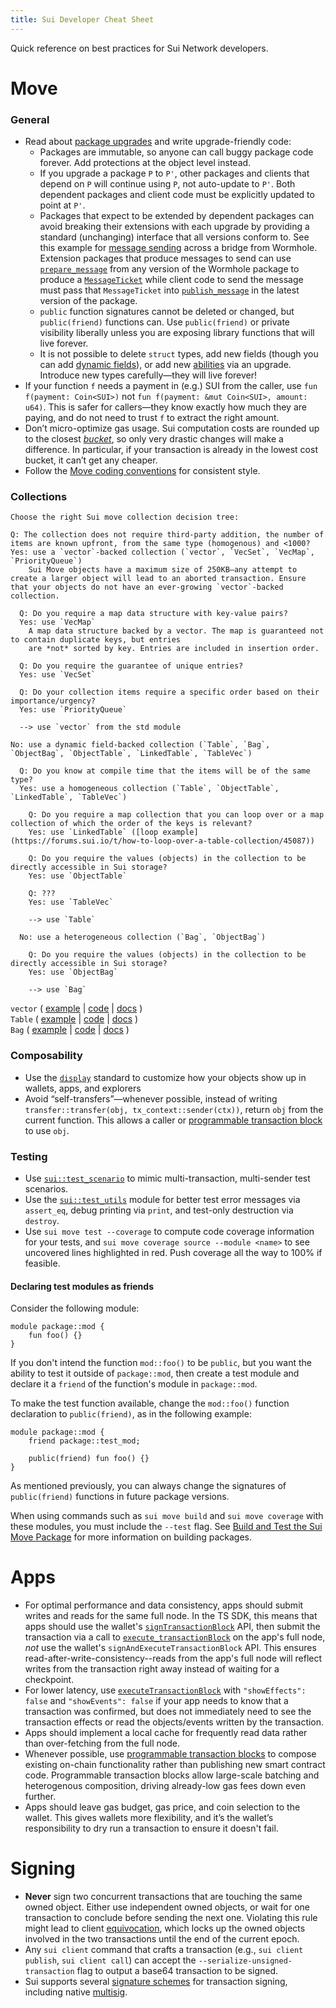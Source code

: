 ```yaml
---
title: Sui Developer Cheat Sheet
---
```


Quick reference on best practices for Sui Network developers.

# Move

### General

- Read about [package upgrades](https://docs.sui.io/build/package-upgrades) and write upgrade-friendly code:
    - Packages are immutable, so anyone can call buggy package code forever. Add protections at the object level instead.
    - If you upgrade a package `P` to `P'`, other packages and clients that depend on `P` will continue using `P`, not auto-update to `P'`. Both dependent packages and client code must be explicitly updated to point at `P'`.
    - Packages that expect to be extended by dependent packages can avoid breaking their extensions with each upgrade by providing a standard (unchanging) interface that all versions conform to. See this example for [message sending](https://github.com/wormhole-foundation/wormhole/blob/74dea3bf22f0e27628b432c3e9eac05c85786a99/sui/wormhole/sources/publish_message.move) across a bridge from Wormhole. Extension packages that produce messages to send can use [`prepare_message`](https://github.com/wormhole-foundation/wormhole/blob/74dea3bf22f0e27628b432c3e9eac05c85786a99/sui/wormhole/sources/publish_message.move#L68-L90) from any version of the Wormhole package to produce a [`MessageTicket`](https://github.com/wormhole-foundation/wormhole/blob/74dea3bf22f0e27628b432c3e9eac05c85786a99/sui/wormhole/sources/publish_message.move#L52-L66) while client code to send the message must pass that `MessageTicket` into [`publish_message`](https://github.com/wormhole-foundation/wormhole/blob/74dea3bf22f0e27628b432c3e9eac05c85786a99/sui/wormhole/sources/publish_message.move#L92-L152) in the latest version of the package.
    - `public` function signatures cannot be deleted or changed, but `public(friend)` functions can. Use `public(friend)` or private visibility liberally unless you are exposing library functions that will live forever.
    - It is not possible to delete `struct` types, add new fields (though you can add [dynamic fields](https://docs.sui.io/devnet/build/programming-with-objects/ch5-dynamic-fields)), or add new [abilities](https://move-language.github.io/move/abilities.html) via an upgrade. Introduce new types carefully—they will live forever!  
- If your function `f` needs a payment in (e.g.) SUI from the caller, use `fun f(payment: Coin<SUI>)` not `fun f(payment: &mut Coin<SUI>, amount: u64)`. This is safer for callers—they know exactly how much they are paying, and do not need to trust `f` to extract the right amount.
- Don’t micro-optimize gas usage. Sui computation costs are rounded up to the closest *[bucket](https://docs.sui.io/learn/tokenomics/gas-in-sui#gas-units)*, so only very drastic changes will make a difference. In particular, if your transaction is already in the lowest cost bucket, it can’t get any cheaper.
- Follow the [Move coding conventions](https://move-language.github.io/move/coding-conventions.html) for consistent style.

### Collections

```
Choose the right Sui move collection decision tree:

Q: The collection does not require third-party addition, the number of items are known upfront, from the same type (homogenous) and <1000?  
Yes: use a `vector`-backed collection (`vector`, `VecSet`, `VecMap`, `PriorityQueue`)
    Sui Move objects have a maximum size of 250KB—any attempt to create a larger object will lead to an aborted transaction. Ensure that your objects do not have an ever-growing `vector`-backed collection.

  Q: Do you require a map data structure with key-value pairs?  
  Yes: use `VecMap`
    A map data structure backed by a vector. The map is guaranteed not to contain duplicate keys, but entries
    are *not* sorted by key. Entries are included in insertion order.

  Q: Do you require the guarantee of unique entries?
  Yes: use `VecSet`

  Q: Do your collection items require a specific order based on their importance/urgency?
  Yes: use `PriorityQueue`

  --> use `vector` from the std module
  
No: use a dynamic field-backed collection (`Table`, `Bag`, `ObjectBag`, `ObjectTable`, `LinkedTable`, `TableVec`)

  Q: Do you know at compile time that the items will be of the same type?
  Yes: use a homogeneous collection (`Table`, `ObjectTable`, `LinkedTable`, `TableVec`)

    Q: Do you require a map collection that you can loop over or a map collection of which the order of the keys is relevant?
    Yes: use `LinkedTable` ([loop example](https://forums.sui.io/t/how-to-loop-over-a-table-collection/45087))

    Q: Do you require the values (objects) in the collection to be directly accessible in Sui storage?
    Yes: use `ObjectTable`

    Q: ???
    Yes: use `TableVec`
    
    --> use `Table`
    
  No: use a heterogeneous collection (`Bag`, `ObjectBag`)

    Q: Do you require the values (objects) in the collection to be directly accessible in Sui storage?
    Yes: use `ObjectBag`
    
    --> use `Bag`
```
`vector` (
    [example](https://github.com/sui-foundation/sui-move-intro-course/blob/main/unit-four/lessons/1_homogeneous_collections.md#vectors) 
    | [code](https://github.com/MystenLabs/sui/blob/main/crates/sui-framework/packages/move-stdlib/sources/vector.move) 
    | [docs](https://move-book.com/advanced-topics/managing-collections-with-vectors.html) 
    )  
`Table` (
    [example](https://github.com/sui-foundation/sui-move-intro-course/blob/main/unit-four/lessons/1_homogeneous_collections.md#table) 
    | [code](https://github.com/MystenLabs/sui/blob/main/crates/sui-framework/packages/sui-framework/sources/table.move) 
    | [docs](https://github.com/MystenLabs/sui/blob/main/crates/sui-framework/docs/table.md)
    )  
`Bag` (
    [example](https://github.com/sui-foundation/sui-move-intro-course/blob/main/unit-four/lessons/3_heterogeneous_collections.md#heterogeneous-collections) 
    | [code](https://github.com/MystenLabs/sui/blob/main/crates/sui-framework/packages/sui-framework/sources/bag.move) 
    | [docs](https://github.com/MystenLabs/sui/blob/main/crates/sui-framework/docs/bag.md)
    )  

### Composability

- Use the [`display`](https://docs.sui.io/build/sui-object-display) standard to customize how your objects show up in wallets, apps, and explorers
- Avoid “self-transfers”—whenever possible, instead of writing `transfer::transfer(obj, tx_context::sender(ctx))`, return `obj` from the current function. This allows a caller or [programmable transaction block](https://docs.sui.io/build/prog-trans-ts-sdk) to use `obj`.

### Testing

- Use [`sui::test_scenario`](https://github.com/MystenLabs/sui/blob/main/crates/sui-framework/packages/sui-framework/sources/test/test_scenario.move) to mimic multi-transaction, multi-sender test scenarios.
- Use the [`sui::test_utils`](https://github.com/MystenLabs/sui/blob/main/crates/sui-framework/packages/sui-framework/sources/test/test_utils.move#L5) module for better test error messages via `assert_eq`, debug printing via `print`, and test-only destruction via `destroy`.
- Use `sui move test --coverage` to compute code coverage information for your tests, and `sui move coverage source --module <name>` to see uncovered lines highlighted in red. Push coverage all the way to 100% if feasible.

#### Declaring test modules as friends

Consider the following module:

```move
module package::mod {
    fun foo() {}
}
```

If you don't intend the function `mod::foo()` to be `public`, but you want the ability to test it outside
of `package::mod`, then create a test module and declare it a `friend` of the function's module in `package::mod`.

To make the test function available, change the `mod::foo()` function declaration to `public(friend)`, as in the
following example:

```move
module package::mod {
    friend package::test_mod;

    public(friend) fun foo() {}
}
```

As mentioned previously, you can always change the signatures of `public(friend)` functions in future package versions.

When using commands such as `sui move build` and `sui move coverage` with these modules, you must include the `--test` flag. See [Build and Test the Sui Move Package](move/build-test.md#building-your-package) for more information on building packages.

# Apps

- For optimal performance and data consistency, apps should submit writes and reads for the same full node. In the TS SDK, this means that apps should use the wallet's [`signTransactionBlock`](https://sui-wallet-kit.vercel.app/) API, then submit the transaction via a call to [`execute_transactionBlock`](https://docs.sui.io/sui-jsonrpc#sui_executeTransactionBlock) on the app's full node, *not* use the wallet's `signAndExecuteTransactionBlock` API. This ensures read-after-write-consistency--reads from the app's full node will reflect writes from the transaction right away instead of waiting for a checkpoint.
- For lower latency, use [`executeTransactionBlock`](https://docs.sui.io/sui-jsonrpc#sui_executeTransactionBlock) with `"showEffects": false` and `"showEvents": false` if your app needs to know that a transaction was confirmed, but does not immediately need to see the transaction effects or read the objects/events written by the transaction.
- Apps should implement a local cache for frequently read data rather than over-fetching from the full node.
- Whenever possible, use [programmable transaction blocks](https://docs.sui.io/build/prog-trans-ts-sdk) to compose existing on-chain functionality rather than publishing new smart contract code. Programmable transaction blocks allow large-scale batching and heterogenous composition, driving already-low gas fees down even further.
- Apps should leave gas budget, gas price, and coin selection to the wallet. This gives wallets more flexibility, and it’s the wallet’s responsibility to dry run a transaction to ensure it doesn't fail.

# Signing

- **Never** sign two concurrent transactions that are touching the same owned object. Either use independent owned objects, or wait for one transaction to conclude before sending the next one. Violating this rule might lead to client [equivocation](https://docs.sui.io/learn/sui-glossary#equivocation), which locks up the owned objects involved in the two transactions until the end of the current epoch.
- Any `sui client` command that crafts a transaction (e.g., `sui client publish`, `sui client call`) can accept the `--serialize-unsigned-transaction` flag to output a base64 transaction to be signed.
- Sui supports several [signature schemes](https://docs.sui.io/learn/cryptography/sui-offline-signing) for transaction signing, including native [multisig](https://docs.sui.io/learn/cryptography/sui-multisig).
